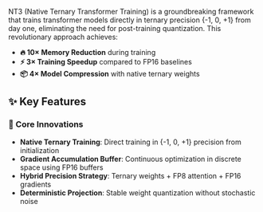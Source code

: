 NT3 (Native Ternary Transformer Training) is a groundbreaking framework that trains transformer models directly in ternary precision {-1, 0, +1} from day one, eliminating the need for post-training quantization. This revolutionary approach achieves:

- **🔥 10× Memory Reduction** during training
- **⚡ 3× Training Speedup** compared to FP16 baselines  
- **📦 4× Model Compression** with native ternary weights
## ✨ Key Features

### 🎯 Core Innovations
- **Native Ternary Training**: Direct training in {-1, 0, +1} precision from initialization
- **Gradient Accumulation Buffer**: Continuous optimization in discrete space using FP16 buffers
- **Hybrid Precision Strategy**: Ternary weights + FP8 attention + FP16 gradients
- **Deterministic Projection**: Stable weight quantization without stochastic noise
